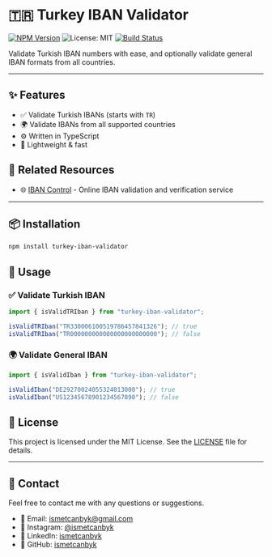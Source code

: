 # 🇹🇷 Turkey IBAN Validator

[![NPM Version](https://img.shields.io/npm/v/turkey-iban-validator.svg)](https://www.npmjs.com/package/turkey-iban-validator)
![License: MIT](https://img.shields.io/badge/license-MIT-blue.svg)
[![Build Status](https://img.shields.io/badge/build-passing-brightgreen.svg)](#)

Validate Turkish IBAN numbers with ease, and optionally validate general IBAN formats from all countries.

---

## ✨ Features

- ✅ Validate Turkish IBANs (starts with `TR`)
- 🌍 Validate IBANs from all supported countries
- ⚙️ Written in TypeScript
- 🚀 Lightweight & fast

## 🔗 Related Resources

- 🌐 [IBAN Control](https://ibancontrol.com) - Online IBAN validation and verification service

---

## 📦 Installation

```bash
npm install turkey-iban-validator


```

## 🔧 Usage

### ✅ Validate Turkish IBAN

```ts
import { isValidTRIban } from "turkey-iban-validator";

isValidTRIban("TR330006100519786457841326"); // true
isValidTRIban("TR000000000000000000000000"); // false
```

### 🌍 Validate General IBAN

```ts
import { isValidIban } from "turkey-iban-validator";

isValidIban("DE29270024055324013000"); // true
isValidIban("US12345678901234567890"); // false
```

## 📄 License

This project is licensed under the MIT License. See the [LICENSE](LICENSE) file for details.

---

## 📧 Contact

Feel free to contact me with any questions or suggestions.

- 📧 Email: [ismetcanbyk@gmail.com](mailto:ismetcanbyk@gmail.com)
- 💬 Instagram: [@ismetcanbyk](https://www.instagram.com/ismetcanbyk/)
- 💬 LinkedIn: [ismetcanbyk](https://www.linkedin.com/in/ismetcanbyk/)
- 💬 GitHub: [ismetcanbyk](https://github.com/ismetcanbyk)
